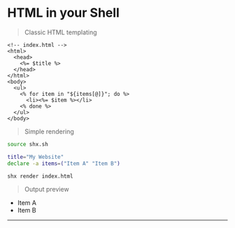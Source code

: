 # HTML in your Shell

> Classic HTML templating

```erb
<!-- index.html -->
<html>
  <head>
    <%= $title %>
  </head>
</html>
<body>
  <ul>
    <% for item in "${items[@]}"; do %>
      <li><%= $item %></li>
    <% done %>
  </ul>
</body>
```

> Simple rendering

```sh
source shx.sh

title="My Website"
declare -a items=("Item A" "Item B")

shx render index.html
```

> Output preview

 - Item A
 - Item B

---
